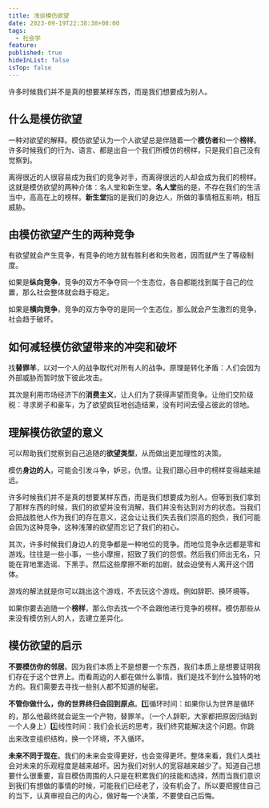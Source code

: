 ```yaml
---
title: 浅谈模仿欲望
date: 2023-09-19T22:38:38+08:00
tags:
  - 社会学
feature: 
published: true
hideInList: false
isTop: false
---
```


许多时候我们并不是真的想要某样东西，而是我们想要成为别人。

<!--more-->

## 什么是模仿欲望

一种对欲望的解释。模仿欲望认为一个人欲望总是伴随着一个**模仿者**和一个**榜样**。许多时候我们的行为、语言、都是出自一个我们所模仿的榜样，只是我们自己没有觉察到。

离得很近的人很容易成为我们的竞争对手，而离得很远的人却会成为我们的榜样。这就是模仿欲望的两种介体：名人堂和新生堂。**名人堂**指的是，不存在我们的生活当中，高高在上的榜样。**新生堂**指的是我们的身边人，所做的事情相互影响，相互威胁。

## 由模仿欲望产生的两种竞争

有欲望就会产生竞争，有竞争的地方就有胜利者和失败者，因而就产生了等级制度。

如果是**纵向竞争**，竞争的双方不争夺同一个生态位，各自都能找到属于自己的位置，那么社会整体就会趋于稳定。

如果是**横向竞争**，竞争的双方争夺的是同一个生态位，那么就会产生激烈的竞争，社会趋于破坏。

## 如何减轻模仿欲望带来的冲突和破坏

找**替罪羊**，以对一个人的战争取代对所有人的战争。原理是转化矛盾：人们会因为外部威胁而暂时放下彼此攻击。

其次是利用市场经济下的**消费主义**，让人们为了获得声望而竞争。让他们交阶级税：寻求房子和豪车，为了欲望疯狂地创造结果，没有时间去侵占彼此的领地。

## 理解模仿欲望的意义

可以帮助我们觉察到自己追随的**欲望类型**，从而做出更加理性的决策。

模仿**身边的人**，可能会引发斗争，妒忌，仇恨。让我们跟心目中的榜样变得越来越远。

许多时候我们并不是真的想要某样东西，而是我们想要成为别人。但等到我们拿到了那样东西的时候，我们的欲望并没有消解，我们并没有达到对方的状态。当我们会把战胜他人作为我们的存在意义，这会让让我们失去我们崇高的抱负，我们可能会因为这种竞争，这种浅薄的欲望而忘记了我们的初心。

其次，许多时候我们身边人的竞争都是一种地位的竞争。而地位竞争永远都是零和游戏。往往是一些小事，一些小摩擦，招致了我们的怨恨。然后我们师出无名，只能在背地里造谣、下黑手。然后这些摩擦不断的加剧，就会迫使有人离开这个团体。

游戏的解法就是你可以跳出这个游戏，不去玩这个游戏。例如辞职、换环境等。

如果你要去追随一个**榜样**，那么你去找一个不会跟他进行竞争的榜样。模仿那些从来没有模仿别人的人，去建立差异化。

## 模仿欲望的启示

**不要模仿你的邻居**。因为我们本质上不是想要一个东西，我们本质上是想要证明我们存在于这个世界上。而看周边的人都在做什么事情，我们是找不到什么独特的地方的。我们需要去寻找一些别人都不知道的秘密。

**不管你做什么，你的世界终归会回到原点**。1️⃣循环时间：如果你认为世界是循环的，那么他最终就会诞生一个产物，替罪羊。（一个人辞职，大家都把原因归结到一个人身上）2️⃣线性时间：我们会长远的思考，我们终究能解决这个问题。你跳出来改变组织结构，换一个环境，不入循环。

**未来不同于现在**。我们的未来会变得更好，也会变得更坏。整体来看，我们人类社会对未来的乐观程度是越来越坏。因为我们对别人的宽容越来越少了。知道自己想要什么很重要，盲目模仿周围的人只是在积累我们的技能和选择，然而当我们意识到我们有想做的事情的时候，可能我们已经老了，没有机会了。所以要把握住自己的当下，认真审视自己的内心，做好每一个决策，不要使自己后悔。

